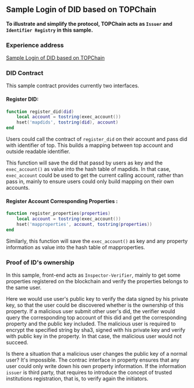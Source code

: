 ## Sample Login of DID based on TOPChain

**To illustrate and simplify the protocol, TOPChain acts as `Issuer` and `Identifier Registry` in this sample.**

### Experience address
[Sample Login of DID based on TOPChain](http://demo2.topnetwork.org/)

### DID Contract

This sample contract provides currently two interfaces.

#### Register DID:

```lua
function register_did(did)
    local account = tostring(exec_account())
    hset('mapdids', tostring(did), account)
end
```
Users could call the contract of `register_did` on their account and pass did with identifier of top. This builds a mapping between top account and outside readable identifier.

This function will save the did that passd by users as key and the `exec_account()` as value into the hash table of mapdids. In that case, `exec_account` could be used to get the current calling account, rather than pass in, mainly to ensure users could only build mapping on their own accounts.

#### Register Account Corresponding Properties :

```lua
function register_properties(properties)
    local account = tostring(exec_account())
    hset('mapproperties', account, tostring(properties))
end
```
Similarly, this function will save the `exec_account()` as key and any property information as value into the hash table of mapproperties.

### Proof of ID's ownership

In this sample, front-end acts as `Inspector-Verifier`, mainly to get some properties registered on the blockchain and verify the properties belongs to the same user.

Here we would use user's public key to verify the data signed by his private key, so that the user could be discovered whether is the ownership of this property. If a malicious user submit other user's did, the verifier would query the corresponding top account of this did and get the corresponding property and the public key included. The malicious user is required to encrypt the specified string by sha3, signed with his private key and verify with public key in the property. In that case, the malicious user would not succeed.

Is there a situation that a malicious user changes the public key of a normal user? It's impossible. The contrac interface in property ensures that any user could only write down his own property information. If the information `issuer` is third party, that requires to introduce the concept of trusted institutions registration, that is, to verify again the initiators.